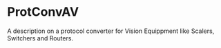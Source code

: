# ProtConvAV
A description on a protocol converter for Vision Equippment like Scalers, Switchers and Routers.
